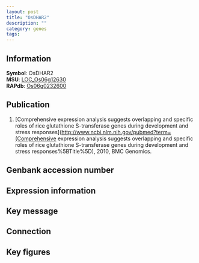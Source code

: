 ```yaml
---
layout: post
title: "OsDHAR2"
description: ""
category: genes
tags: 
---
```


## Information
__Symbol__: OsDHAR2  
__MSU__: [LOC_Os06g12630](http://rice.plantbiology.msu.edu/cgi-bin/ORF_infopage.cgi?orf=LOC_Os06g12630)  
__RAPdb__: [Os06g0232600](http://rapdb.dna.affrc.go.jp/viewer/gbrowse_details/irgsp1?name=Os06g0232600)  

## Publication
1. [Comprehensive expression analysis suggests overlapping and specific roles of rice glutathione S-transferase genes during development and stress responses](http://www.ncbi.nlm.nih.gov/pubmed?term=(Comprehensive expression analysis suggests overlapping and specific roles of rice glutathione S-transferase genes during development and stress responses%5BTitle%5D), 2010, BMC Genomics.

## Genbank accession number

## Expression information

## Key message

## Connection

## Key figures


